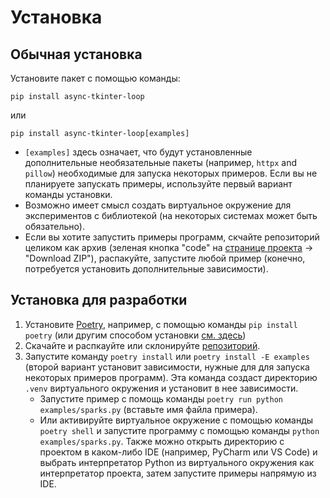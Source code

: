 # Установка

## Обычная установка

Установите пакет с помощью команды:

```shell
pip install async-tkinter-loop
```

или

```shell
pip install async-tkinter-loop[examples]
```

- `[examples]` здесь означает, что будут установленные дополнительные необязательные пакеты
  (например, `httpx` and `pillow`) необходимые для запуска некоторых примеров. Если вы не планируете запускать
  примеры, используйте первый вариант команды установки.
- Возможно имеет смысл создать виртуальное окружение для экспериментов с библиотекой (на некоторых системах может быть
  обязательно).
- Если вы хотите запустить примеры программ, скчайте репозиторий целиком как архив (зеленая кнопка "code" на
  [странице проекта](https://github.com/insolor/async-tkinter-loop) →
  "Download ZIP"), распакуйте, запустите любой пример (конечно, потребуется установить дополнительные зависимости).

## Установка для разработки

1. Установите [Poetry](https://python-poetry.org), например, с помощью команды `pip install poetry`
  (или другим способом установки [см. здесь](https://python-poetry.org/docs/#installation))
2. Скачайте и распкауйте или склонируйте [репозиторий](https://github.com/insolor/async-tkinter-loop).
3. Запустите команду `poetry install` или `poetry install -E examples`
  (второй вариант установит зависимости, нужные для для запуска некоторых примеров программ).
  Эта команда создаст директорию `.venv` виртуального окружения и установит в нее зависимости.
    - Запустите пример с помощь команды `poetry run python examples/sparks.py` (вставьте имя файла примера).
    - Или активируйте виртуальное окружение с помощью команды `poetry shell` и запустите программу с помощью команды
      `python examples/sparks.py`. Также можно открыть директорию с проектом в каком-либо IDE (например, PyCharm или VS Code)
      и выбрать интерпретатор Python из виртуального окружения как интерпретатор проекта,
      затем запустите примеры напрямую из IDE.
